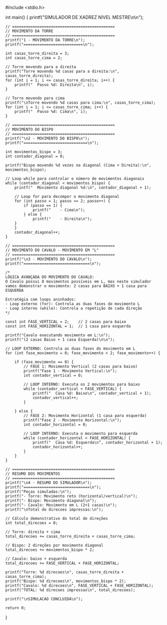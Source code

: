 #include <stdio.h>

int main() {
    printf("SIMULADOR DE XADREZ NIVEL MESTRE\n\n");
    
    // =============================================
    // MOVIMENTO DA TORRE
    // =============================================
    printf("1 - MOVIMENTO DA TORRE\n");
    printf("==========================\n");
    
    int casas_torre_direita = 3;
    int casas_torre_cima = 2;
    
    // Torre movendo para a direita
    printf("Torre movendo %d casas para a direita:\n", casas_torre_direita);
    for (int i = 1; i <= casas_torre_direita; i++) {
        printf("  Passo %d: Direita\n", i);
    }
    
    // Torre movendo para cima
    printf("\nTorre movendo %d casas para cima:\n", casas_torre_cima);
    for (int i = 1; i <= casas_torre_cima; i++) {
        printf("  Passo %d: Cima\n", i);
    }
    
    // =============================================
    // MOVIMENTO DO BISPO
    // =============================================
    printf("\n2 - MOVIMENTO DO BISPO\n");
    printf("============================\n");
    
    int movimentos_bispo = 3;
    int contador_diagonal = 0;
    
    printf("Bispo movendo %d vezes na diagonal (Cima + Direita):\n", movimentos_bispo);
    
    // Loop while para controlar o número de movimentos diagonais
    while (contador_diagonal < movimentos_bispo) {
        printf("  Movimento diagonal %d:\n", contador_diagonal + 1);
        
        // Loop for para decompor o movimento diagonal
        for (int passo = 1; passo <= 2; passo++) {
            if (passo == 1) {
                printf("    - Cima\n");
            } else {
                printf("    - Direita\n");
        }
        }
        contador_diagonal++;
    }
    
    // =============================================
    // MOVIMENTO DO CAVALO - MOVIMENTO EM "L"
    // =============================================
    printf("\n3 - MOVIMENTO DO CAVALO\n");
    printf("=============================\n");
    
    /*
    LÓGICA AVANÇADA DO MOVIMENTO DO CAVALO:
    O Cavalo possui 8 movimentos possíveis em L, mas neste simulador
    vamos demonstrar o movimento: 2 casas para BAIXO + 1 casa para ESQUERDA
    
    Estratégia com loops aninhados:
    - Loop externo (for): Controla as duas fases do movimento L
    - Loop interno (while): Controla a repetição de cada direção
    */
    
    const int FASE_VERTICAL = 2;    // 2 casas para baixo
    const int FASE_HORIZONTAL = 1;  // 1 casa para esquerda
    
    printf("Cavalo executando movimento em L:\n");
    printf("(2 casas Baixo + 1 casa Esquerda)\n\n");
    
    // LOOP EXTERNO: Controla as duas fases do movimento em L
    for (int fase_movimento = 0; fase_movimento < 2; fase_movimento++) {
        
        if (fase_movimento == 0) {
            // FASE 1: Movimento Vertical (2 casas para baixo)
            printf("Fase 1 - Movimento Vertical:\n");
            int contador_vertical = 0;
            
            // LOOP INTERNO: Executa os 2 movimentos para baixo
            while (contador_vertical < FASE_VERTICAL) {
                printf("  Casa %d: Baixo\n", contador_vertical + 1);
                contador_vertical++;
            }
            
        } else {
            // FASE 2: Movimento Horizontal (1 casa para esquerda)
            printf("Fase 2 - Movimento Horizontal:\n");
            int contador_horizontal = 0;
            
            // LOOP INTERNO: Executa o movimento para esquerda
            while (contador_horizontal < FASE_HORIZONTAL) {
                printf("  Casa %d: Esquerda\n", contador_horizontal + 1);
                contador_horizontal++;
            }
        }
    }
    
    // =============================================
    // RESUMO DOS MOVIMENTOS
    // =============================================
    printf("\n4 - RESUMO DO SIMULADOR\n");
    printf("=============================\n");
    printf("Peças simuladas:\n");
    printf("- Torre: Movimento reto (horizontal/vertical)\n");
    printf("- Bispo: Movimento diagonal\n");
    printf("- Cavalo: Movimento em L (2+1 casas)\n");
    printf("\nTotal de direcoes impressas:\n");
    
    // Cálculo demonstrativo do total de direções
    int total_direcoes = 0;
    
    // Torre: direita + cima
    total_direcoes += casas_torre_direita + casas_torre_cima;
    
    // Bispo: 2 direções por movimento diagonal
    total_direcoes += movimentos_bispo * 2;
    
    // Cavalo: baixo + esquerda
    total_direcoes += FASE_VERTICAL + FASE_HORIZONTAL;
    
    printf("Torre: %d direcoes\n", casas_torre_direita + casas_torre_cima);
    printf("Bispo: %d direcoes\n", movimentos_bispo * 2);
    printf("Cavalo: %d direcoes\n", FASE_VERTICAL + FASE_HORIZONTAL);
    printf("TOTAL: %d direcoes impressas\n", total_direcoes);
    
    printf("\nSIMULACAO CONCLUIDA\n");
    
    return 0;
}
